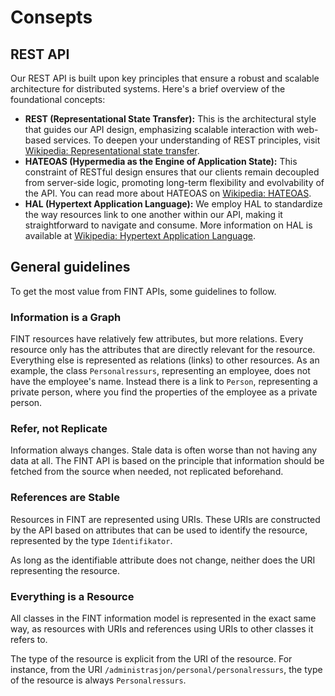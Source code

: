 # Consepts

## REST API

Our REST API is built upon key principles that ensure a robust and scalable architecture for distributed systems. Here's a brief overview of the foundational concepts:

- **REST (Representational State Transfer):** This is the architectural style that guides our API design, emphasizing scalable interaction with web-based services. To deepen your understanding of REST principles, visit [Wikipedia: Representational state transfer](https://en.wikipedia.org/wiki/Representational_state_transfer).
- **HATEOAS (Hypermedia as the Engine of Application State):** This constraint of RESTful design ensures that our clients remain decoupled from server-side logic, promoting long-term flexibility and evolvability of the API. You can read more about HATEOAS on [Wikipedia: HATEOAS](https://en.wikipedia.org/wiki/HATEOAS).
- **HAL (Hypertext Application Language):** We employ HAL to standardize the way resources link to one another within our API, making it straightforward to navigate and consume. More information on HAL is available at [Wikipedia: Hypertext Application Language](https://en.wikipedia.org/wiki/Hypertext_Application_Language).

## General guidelines

To get the most value from FINT APIs, some guidelines to follow.

### Information is a Graph

FINT resources have relatively few attributes, but more relations.  Every resource only has the attributes that are
directly relevant for the resource.  Everything else is represented as relations (links) to other resources.
As an example, the class `Personalressurs`, representing an employee, does not have the employee's name.  Instead there is
a link to `Person`, representing a private person, where you find the properties of the employee as a private person.

### Refer, not Replicate

Information always changes.  Stale data is often worse than not having any data at all.  The FINT API is based on the principle that information should be fetched from the source when needed, not replicated beforehand.

### References are Stable

Resources in FINT are represented using URIs.  These URIs are constructed by the API based on attributes that can be used to identify the resource, represented by the type `Identifikator`.

As long as the identifiable attribute does not change, neither does the URI representing the resource.

### Everything is a Resource

All classes in the FINT information model is represented in the exact same way, as resources with URIs and references using URIs to other classes it refers to.

The type of the resource is explicit from the URI of the resource.  For instance, from the URI `/administrasjon/personal/personalressurs`, the type of the resource is always `Personalressurs`.

